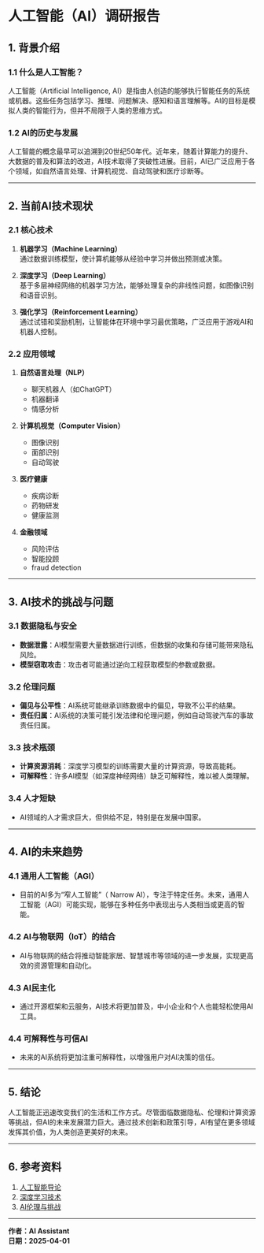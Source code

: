 # 人工智能（AI）调研报告

## 1. 背景介绍

### 1.1 什么是人工智能？
人工智能（Artificial Intelligence, AI）是指由人创造的能够执行智能任务的系统或机器。这些任务包括学习、推理、问题解决、感知和语言理解等。AI的目标是模拟人类的智能行为，但并不局限于人类的思维方式。

### 1.2 AI的历史与发展
人工智能的概念最早可以追溯到20世纪50年代。近年来，随着计算能力的提升、大数据的普及和算法的改进，AI技术取得了突破性进展。目前，AI已广泛应用于各个领域，如自然语言处理、计算机视觉、自动驾驶和医疗诊断等。

---

## 2. 当前AI技术现状

### 2.1 核心技术
1. **机器学习（Machine Learning）**  
   通过数据训练模型，使计算机能够从经验中学习并做出预测或决策。
   
2. **深度学习（Deep Learning）**  
   基于多层神经网络的机器学习方法，能够处理复杂的非线性问题，如图像识别和语音识别。

3. **强化学习（Reinforcement Learning）**  
   通过试错和奖励机制，让智能体在环境中学习最优策略，广泛应用于游戏AI和机器人控制。

### 2.2 应用领域
1. **自然语言处理（NLP）**  
   - 聊天机器人（如ChatGPT）
   - 机器翻译
   - 情感分析

2. **计算机视觉（Computer Vision）**  
   - 图像识别
   - 面部识别
   - 自动驾驶

3. **医疗健康**  
   - 疾病诊断
   - 药物研发
   - 健康监测

4. **金融领域**  
   - 风险评估
   - 智能投顾
   -  fraud detection

---

## 3. AI技术的挑战与问题

### 3.1 数据隐私与安全
- **数据泄露**：AI模型需要大量数据进行训练，但数据的收集和存储可能带来隐私风险。
- **模型窃取攻击**：攻击者可能通过逆向工程获取模型的参数或数据。

### 3.2 伦理问题
- **偏见与公平性**：AI系统可能继承训练数据中的偏见，导致不公平的结果。
- **责任归属**：AI系统的决策可能引发法律和伦理问题，例如自动驾驶汽车的事故责任归属。

### 3.3 技术瓶颈
- **计算资源消耗**：深度学习模型的训练需要大量的计算资源，导致高能耗。
- **可解释性**：许多AI模型（如深度神经网络）缺乏可解释性，难以被人类理解。

### 3.4 人才短缺
- AI领域的人才需求巨大，但供给不足，特别是在发展中国家。

---

## 4. AI的未来趋势

### 4.1 通用人工智能（AGI）
- 目前的AI多为“窄人工智能”（ Narrow AI），专注于特定任务。未来，通用人工智能（AGI）可能实现，能够在多种任务中表现出与人类相当或更高的智能。

### 4.2 AI与物联网（IoT）的结合
- AI与物联网的结合将推动智能家居、智慧城市等领域的进一步发展，实现更高效的资源管理和自动化。

### 4.3 AI民主化
- 通过开源框架和云服务，AI技术将更加普及，中小企业和个人也能轻松使用AI工具。

### 4.4 可解释性与可信AI
- 未来的AI系统将更加注重可解释性，以增强用户对AI决策的信任。

---

## 5. 结论

人工智能正迅速改变我们的生活和工作方式。尽管面临数据隐私、伦理和计算资源等挑战，但AI的未来发展潜力巨大。通过技术创新和政策引导，AI有望在更多领域发挥其价值，为人类创造更美好的未来。

---

## 6. 参考资料
1. [人工智能导论](https://www.wikipedia.org/wiki/Artificial_intelligence)
2. [深度学习技术](https://www.tensorflow.org/)
3. [AI伦理与挑战](https://ethicsinaction.ai/)

---

**作者：AI Assistant**  
**日期：2025-04-01**